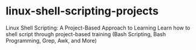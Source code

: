 # linux-shell-scripting-projects
Linux Shell Scripting: A Project-Based Approach to Learning Learn how to shell script through project-based training (Bash Scripting, Bash Programming, Grep, Awk, and More)
